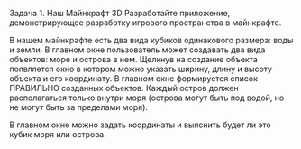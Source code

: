Задача 1. Наш Майнкрафт 3D
Разработайте приложение, демонстрирующее разработку игрового пространства в майнкрафте.

В нашем майнкрафте есть два вида кубиков одинакового размера: воды и земли. В главном окне пользователь может создавать два вида объектов: море и острова в нем. Щелкнув на создание объекта появляется окно в котором можно указать ширину, длину и высоту объекта и его координату. В главном окне формируется список ПРАВИЛЬНО созданных объектов. Каждый остров должен располагаться только внутри моря (острова могут быть под водой, но не могут быть за пределами моря).

В главном окне можно задать координаты и выяснить будет ли это кубик моря или острова. 
